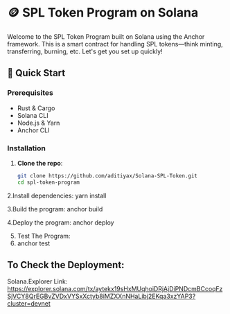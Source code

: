 # 🪙 SPL Token Program on Solana

Welcome to the SPL Token Program built on Solana using the Anchor framework. This is a smart contract for handling SPL tokens—think minting, transferring, burning, etc. Let's get you set up quickly!

## 🚀 Quick Start

### Prerequisites

- Rust & Cargo
- Solana CLI
- Node.js & Yarn
- Anchor CLI

### Installation

1. **Clone the repo**:
   ```bash
   git clone https://github.com/aditiyax/Solana-SPL-Token.git
   cd spl-token-program

2.Install dependencies:
yarn install

3.Build the program:
anchor build

4.Deploy the program:
anchor deploy

5. Test The Program:
6. anchor test

## To Check the Deployment:  
Solana.Explorer Link: https://explorer.solana.com/tx/aytekx19sHxMUqhoiDRjAjDiPNDcmBCcoqFzSjVCY8QrEGBvZVDxVYSxXctyb8iMZXXnNHaLibj2EKqa3xzYAP3?cluster=devnet
